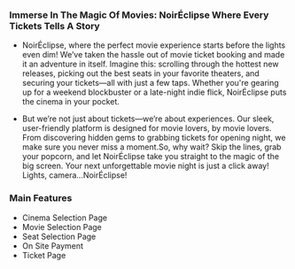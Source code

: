 ### Immerse In The Magic Of Movies: NoirÉclipse Where Every Tickets Tells A Story ###

- NoirÉclipse, where the perfect movie experience starts before the lights even dim! We’ve taken the hassle out of movie ticket booking and made it an adventure in itself. Imagine this: scrolling through the hottest new releases, picking out the best seats in your favorite theaters, and securing your tickets—all with just a few taps. Whether you're gearing up for a weekend blockbuster or a late-night indie flick, NoirÉclipse puts the cinema in your pocket.

- But we’re not just about tickets—we’re about experiences. Our sleek, user-friendly platform is designed for movie lovers, by movie lovers. From discovering hidden gems to grabbing tickets for opening night, we make sure you never miss a moment.So, why wait? Skip the lines, grab your popcorn, and let NoirÉclipse take you straight to the magic of the big screen. Your next unforgettable movie night is just a click away! Lights, camera…NoirÉclipse!


### Main Features ###
- Cinema Selection Page
- Movie Selection Page
- Seat Selection Page
- On Site Payment
- Ticket Page